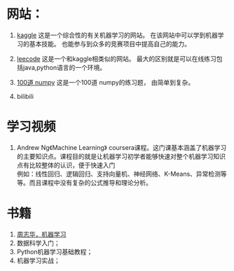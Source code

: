 # 





# 网站：

1. [kaggle](https://www.kaggle.com)  这是一个综合性的有关机器学习的网站。 在该网站中可以学到机器学习的基本技能。 
也能参与到众多的竞赛项目中提高自己的能力。</br>
2. [leecode](https://leetcode-cn.com/)  这是一个和kaggle相类似的网站。 最大的区别就是可以在线练习包括java,python语言的一个环境。

3. [100道 numpy](https://github.com/rougier/numpy-100) 这是一个100道 numpy的练习题， 由简单到复杂。

4. bilibili

# 学习视频

1. Andrew Ng《Machine Learning》    coursera课程。这门课基本涵盖了机器学习的主要知识点。课程目的就是让机器学习初学者能够快速对整个机器学习知识点有比较整体的认识，便于快速入门<br>
例如：线性回归、逻辑回归、支持向量机、神经网络、K-Means、异常检测等等。而且课程中没有复杂的公式推导和理论分析。<br>


# 书籍

1. [周志华，机器学习](https://item.jd.com/11451293961.html)
2. 数据科学入门；
3. Python机器学习基础教程；
4. 机器学习实战；



